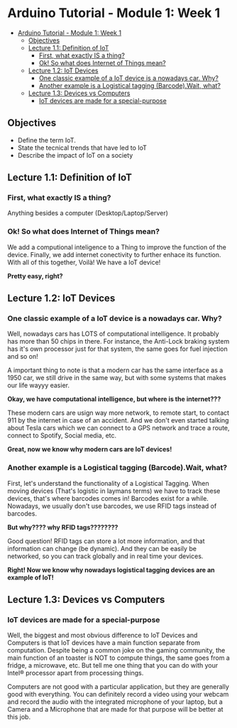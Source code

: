 # Arduino Tutorial - Module 1: Week 1

- [Arduino Tutorial - Module 1: Week 1](#arduino-tutorial---module-1-week-1)
  - [Objectives](#objectives)
  - [Lecture 1.1: Definition of IoT](#lecture-11-definition-of-iot)
    - [First, what exactly IS a thing?](#first-what-exactly-is-a-thing)
    - [Ok! So what does Internet of Things mean?](#ok-so-what-does-internet-of-things-mean)
  - [Lecture 1.2: IoT Devices](#lecture-12-iot-devices)
    - [One classic example of a IoT device is a nowadays car. Why?](#one-classic-example-of-a-iot-device-is-a-nowadays-car-why)
    - [Another example is a Logistical tagging (Barcode).Wait, what?](#another-example-is-a-logistical-tagging-barcodewait-what)
  - [Lecture 1.3: Devices vs Computers](#lecture-13-devices-vs-computers)
    - [IoT devices are made for a special-purpose](#iot-devices-are-made-for-a-special-purpose)

## Objectives

- Define the term IoT.
- State the tecnical trends that have led to IoT
- Describe the impact of IoT on a society

## Lecture 1.1: Definition of IoT

### First, what exactly IS a thing?

Anything besides a computer (Desktop/Laptop/Server)

### Ok! So what does Internet of Things mean?

We add a computional inteligence to a Thing to improve the function of the device. Finally, we add internet conectivity to further enhace its function. With all of this together, Voilà! We have a IoT device!

**Pretty easy, right?**

## Lecture 1.2: IoT Devices

### One classic example of a IoT device is a nowadays car. Why?

Well, nowadays cars has LOTS of computational intelligence. It probably has more than 50 chips in there. For instance, the Anti-Lock braking system has it's own processor just for that system, the same goes for fuel injection and so on!

A important thing to note is that a modern car has the same interface as a 1950 car, we still drive in the same way, but with some systems that makes our life wayyy easier.

**Okay, we have computational intelligence, but where is the internet???**

These modern cars are usign way more network, to remote start, to contact 911 by the internet in case of an accident. And we don't even started talking about Tesla cars which we can connect to a GPS network and trace a route, connect to Spotify, Social media, etc.

**Great, now we know why modern cars are IoT devices!**

### Another example is a Logistical tagging (Barcode).Wait, what?

First, let's understand the functionality of a Logistical Tagging. When moving devices (That's logistic in laymans terms) we have to track these devices, that's where barcodes comes in! Barcodes exist for a while. Nowadays, we usually don't use barcodes, we use RFID tags instead of barcodes. 

**But why???? why RFID tags????????**

Good question! RFID tags can store a lot more information, and that information can change (be dynamic). And they can be easily be networked, so you can track globally and in real time your devices.

**Right! Now we know why nowadays logistical tagging devices are an example of IoT!**

## Lecture 1.3: Devices vs Computers

### IoT devices are made for a special-purpose
 
Well, the biggest and most obvious difference to IoT Devices and Computers is that IoT devices have a main function separate from computation. Despite being a common joke on the gaming community, the main function of an toaster is NOT to compute things, the same goes from a fridge, a microwave, etc. But tell me one thing that you can do with your Intel® processor apart from processing things.

Computers are not good with a particular application, but they are generally good with everything. You can definitely record a video using your webcam and record the audio with the integrated microphone of your laptop, but a Camera and a Microphone that are made for that purpose will be better at this job.

